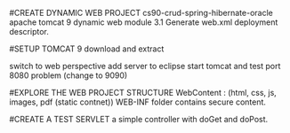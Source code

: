 #CREATE DYNAMIC WEB PROJECT
cs90-crud-spring-hibernate-oracle
apache tomcat 9
dynamic web module 3.1
Generate web.xml deployment descriptor.

#SETUP TOMCAT 9
download and extract

switch to web perspective
add server to eclipse
start tomcat and test
port 8080 problem (change to 9090)

#EXPLORE THE WEB PROJECT STRUCTURE
WebContent : (html, css, js, images, pdf (static contnet))
WEB-INF folder contains secure content.

#CREATE A TEST SERVLET
a simple controller with doGet and doPost.